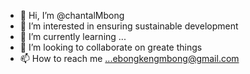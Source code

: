 - 👋 Hi, I’m @chantalMbong
- 👀 I’m interested in ensuring sustainable development
- 🌱 I’m currently learning ...
- 💞️ I’m looking to collaborate on greate things
- 📫 How to reach me ...ebongkengmbong@gmail.com

<!---
chantalMbong/chantalMbong is a ✨ special ✨ repository because its `README.md` (this file) appears on your GitHub profile.
You can click the Preview link to take a look at your changes.
--->
